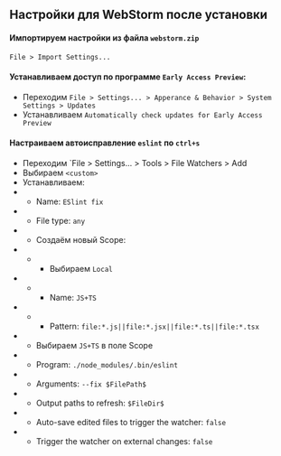 ## Настройки для WebStorm после установки

#### Импортируем настройки из файла `webstorm.zip`
```
File > Import Settings...
```

#### Устанавливаем доступ по программе `Early Access Preview`:
* Переходим `File > Settings... > Apperance & Behavior > System Settings > Updates`
* Устанавливаем `Automatically check updates for Early Access Preview`

#### Настраиваем автоисправление `eslint` по `ctrl+s`
* Переходим `File > Settings... > Tools > File Watchers > Add
* Выбираем `<custom>`
* Устанавливаем:
* * Name: `ESlint fix`
* * File type: `any`
* * Создаём новый Scope:
* * * Выбираем `Local`
* * * Name: `JS+TS`
* * * Pattern: `file:*.js||file:*.jsx||file:*.ts||file:*.tsx`
* * Выбираем `JS+TS` в поле Scope
* * Program: `./node_modules/.bin/eslint`
* * Arguments: `--fix $FilePath$`
* * Output paths to refresh: `$FileDir$`
* * Auto-save edited files to trigger the watcher: `false`
* * Trigger the watcher on external changes: `false`
